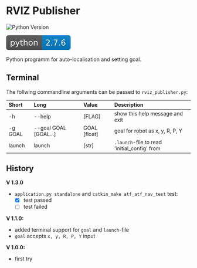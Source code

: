 # RVIZ Publisher
![Python Version](https://github.com/ipa-flg-ma/rviz_publisher/blob/ipa/rviz_publisher/badges/python-2.7.6-blue.svg)


![Python Version](rviz_publisher/badges/python-2.7.6-blue.svg)


Python programm for auto-localisation and setting goal.

## Terminal
The follwing commandline arguments can be passed to `rviz_publisher.py`:

| Short |   Long   | Value | Description |
|:-----|:--------|:-----|:-----------|
| -h | --help | [FLAG] |show this help message and exit |
| -g GOAL | --goal GOAL [GOAL...] | GOAL [float] |goal for robot as x, y, R, P, Y |
| launch | launch | [str] |`.launch`-file to read 'initial_config' from |


## History
**V 1.3.0**
- `application.py standalone` and `catkin_make atf_atf_nav_test` test:
  - [x] test passed
  - [ ] test failed 

**V 1.1.0:**
- added terminal support for `goal` and `launch`-file
- `goal` accepts `x, y, R, P, Y` input

**V 1.0.0:**
- first try
